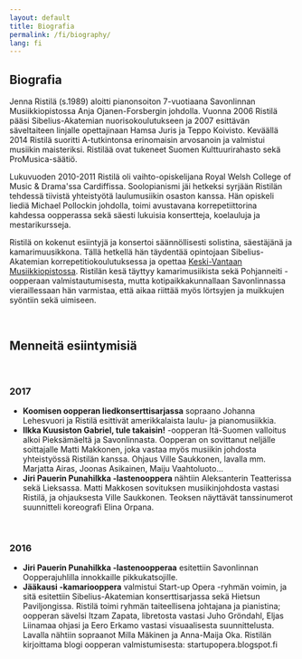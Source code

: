 ```yaml
---
layout: default
title: Biografia
permalink: /fi/biography/
lang: fi
---
```


## Biografia

Jenna Ristilä (s.1989) aloitti pianonsoiton 7-vuotiaana Savonlinnan Musiikkiopistossa Anja Ojanen-Forsbergin johdolla. Vuonna 2006 Ristilä pääsi Sibelius-Akatemian nuorisokoulutukseen ja 2007 esittävän säveltaiteen linjalle opettajinaan Hamsa Juris ja Teppo Koivisto. Keväällä 2014 Ristilä suoritti A-tutkintonsa erinomaisin arvosanoin ja valmistui musiikin maisteriksi. Ristilää ovat tukeneet Suomen Kulttuurirahasto sekä ProMusica-säätiö.

Lukuvuoden 2010-2011 Ristilä oli vaihto-opiskelijana Royal Welsh College of Music & Drama'ssa Cardiffissa. Soolopianismi jäi hetkeksi syrjään Ristilän tehdessä tiivistä yhteistyötä laulumusiikin osaston kanssa. Hän opiskeli liediä Michael Pollockin johdolla, toimi avustavana korrepetiittorina kahdessa oopperassa sekä säesti lukuisia konsertteja, koelauluja ja mestarikursseja.

Ristilä on kokenut esiintyjä ja konsertoi säännöllisesti solistina, säestäjänä ja kamarimuusikkona. Tällä hetkellä hän täydentää opintojaan Sibelius-Akatemian korrepetitiokoulutuksessa ja opettaa [Keski-Vantaan Musiikkiopistossa](http://kevamo.com/). Ristilän kesä täyttyy kamarimusiikista sekä Pohjanneiti -oopperaan valmistautumisesta, mutta kotipaikkakunnallaan Savonlinnassa vieraillessaan hän varmistaa, että aikaa riittää myös lörtsyjen ja muikkujen syöntiin sekä uimiseen.

<br/>

## Menneitä esiintymisiä

<br/>

### 2017

- __Koomisen oopperan liedkonserttisarjassa__ sopraano Johanna Lehesvuori ja Ristilä esittivät amerikkalaista laulu- ja pianomusiikkia.
- __Ilkka Kuusiston Gabriel, tule takaisin!__ -oopperan Itä-Suomen valloitus alkoi Pieksämäeltä ja Savonlinnasta. Oopperan on sovittanut neljälle soittajalle Matti Makkonen, joka vastaa myös musiikin johdosta yhteistyössä Ristilän kanssa. Ohjaus Ville Saukkonen, lavalla mm. Marjatta Airas, Joonas Asikainen, Maiju Vaahtoluoto...
- __Jiri Pauerin Punahilkka -lastenooppera__ nähtiin Aleksanterin Teatterissa sekä Lieksassa. Matti Makkosen sovituksen musiikinjohdosta vastasi Ristilä, ja ohjauksesta Ville Saukkonen. Teoksen näyttävät tanssinumerot suunnitteli koreografi Elina Orpana.

<br/>

### 2016

- __Jiri Pauerin Punahilkka -lastenoopperaa__ esitettiin Savonlinnan Oopperajuhlilla innokkaille pikkukatsojille.
- __Jääkausi -kamariooppera__ valmistui Start-up Opera -ryhmän voimin, ja sitä esitettiin Sibelius-Akatemian konserttisarjassa sekä Hietsun Paviljongissa. Ristilä toimi ryhmän taiteellisena johtajana ja pianistina; oopperan sävelsi Itzam Zapata, libretosta vastasi Juho Gröndahl, Eljas Liinamaa ohjasi ja Eero Erkamo vastasi visuaalisesta suunnittelusta. Lavalla nähtiin sopraanot Milla Mäkinen ja Anna-Maija Oka. Ristilän kirjoittama blogi oopperan valmistumisesta: startupopera.blogspot.fi 
